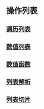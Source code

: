 ## 操作列表

### [遍历列表](./for.py)

### [数值列表](./range.py)

### [数值函数](./function.py)

### [列表解析](./for-range.py)

### [列表切片](./slice.py)
